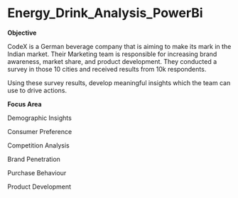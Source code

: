 # Energy_Drink_Analysis_PowerBi

**Objective**

CodeX is a German beverage company that is aiming to make its mark in the Indian market. Their Marketing team is responsible for increasing brand awareness, market share, and product development. They conducted a survey in those 10 cities and received results from 10k respondents.

Using these survey results, develop meaningful insights which the team can use to drive actions.

**Focus Area**

Demographic Insights

Consumer Preference

Competition Analysis

Brand Penetration

Purchase Behaviour

Product Development

